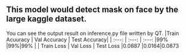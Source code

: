 ## This model would detect mask on face by the large kaggle dataset.
You can see the output result on inference.py file written by QT.
|Train Acuuracy  | Val Accuracy | Test Accuracy|
|     :---:      |  :---: | :---:
|99% |99%|99% |
| Train Loss | Val Loss | Test Loss
|0.0887   |0.0164|0.0873
